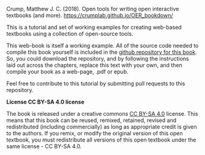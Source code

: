 Crump, Matthew J. C. (2018). Open tools for writing open interactive textbooks (and more). https://crumplab.github.io/OER_bookdown/

This is a tutorial and set of working examples for creating web-based textbooks using a collection of open-source tools.

This web-book is itself a working example. All of the source code needed to compile this book yourself is included in the [github repository for this book](https://github.com/CrumpLab/OER_bookdown). So, you could download the repository, and by following the instructions laid out across the chapters, replace this text with your own, and then compile your book as a web-page, .pdf or epub.

Feel free to contribute to this tutorial by submitting pull requests to this repository.

**License CC BY-SA 4.0 license**

The book is released under a creative commons [CC BY-SA 4.0](https://creativecommons.org/licenses/by-sa/4.0/) license. This means that this book can be reused, remixed, retained, revised and redistributed (including commercially) as long as appropriate credit is given to the authors. If you remix, or modify the original version of this open textbook, you must redistribute all versions of this open textbook under the same license - CC BY-SA 4.0.
